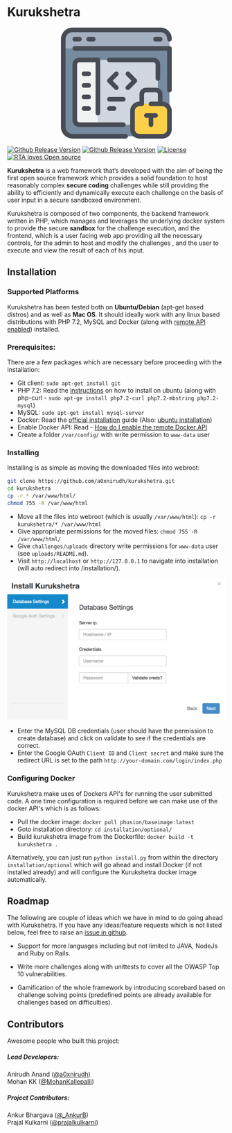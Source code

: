 # Kurukshetra

<p align="center">
  <img src="/staticfiles/img/logo.png" alt="Kurukshetra"/>
</p>

[![Github Release Version](https://img.shields.io/badge/release-V1.0-green.svg)](https://github.com/a0xnirudh/kurukshetra)
[![Github Release Version](https://img.shields.io/badge/php-7.2-green.svg)](https://github.com/a0xnirudh/kurukshetra)
[![License](https://img.shields.io/badge/License-GPL%20v3-green.svg)](https://github.com/a0xnirudh/kurukshetra/blob/master/LICENSE)
[![RTA loves Open source](https://badges.frapsoft.com/os/v1/open-source.svg?v=103)](https://github.com/a0xnirudh/kurukshetra)

**Kurukshetra** is a web framework that’s developed with the aim of being the first open source framework which provides a solid foundation to host reasonably complex **secure coding** challenges while still providing the ability to efficiently and dynamically execute each challenge on the basis of user input in a secure sandboxed environment.

Kurukshetra is composed of two components, the backend framework written in PHP, which manages and leverages the underlying docker system to provide the secure **sandbox** for the challenge execution, and the frontend, which is a user facing web app providing all the necessary controls, for the admin to host and modify the challenges , and the user to execute and view the result of each of his input.


## Installation

### Supported Platforms

Kurukshetra has been tested both on **Ubuntu/Debian** (apt-get based distros) and as well as **Mac OS**. It should ideally work with any linux based distributions with PHP 7.2, MySQL and Docker (along with [remote API enabled](https://docs.docker.com/engine/api/v1.24/)) installed.

### Prerequisites:

There are a few packages which are necessary before proceeding with the installation:

* Git client: `sudo apt-get install git`
* PHP 7.2: Read the [instructions](https://askubuntu.com/a/856794) on how to install on ubuntu (along with php-curl - `sudo apt-ge install php7.2-curl php7.2-mbstring php7.2-mysql`)
* MySQL: `sudo apt-get install mysql-server`
* Docker: Read the [official installation](https://docs.docker.com/install/) guide (Also: [ubuntu installation](https://www.digitalocean.com/community/tutorials/how-to-install-and-use-docker-on-ubuntu-16-04))
* Enable Docker API: Read - [How do I enable the remote Docker API](https://success.docker.com/article/how-do-i-enable-the-remote-api-for-dockerd)
* Create a folder `/var/config/` with write permission to `www-data` user


### Installing

Installing is as simple as moving the downloaded files into webroot:

```bash
git clone https://github.com/a0xnirudh/kurukshetra.git
cd kurukshetra
cp -r * /var/www/html/
chmod 755 -R /var/www/html
```

* Move all the files into webroot (which is usually `/var/www/html`): `cp -r kurukshetra/* /var/www/html`
* Give appropriate permissions for the moved files: `chmod 755 -R /var/www/html/`
* Give `challenges/uploads` directory write permissions for `www-data` user (see `uploads/README.md`).
* Visit `http://localhost` or `http://127.0.0.1` to navigate into installation (will auto redirect into /installation/).

<p align="center">
<img src="/staticfiles/img/install.png" width="700">
</p>

* Enter the MySQL DB credentials (user should have the permission to create database) and click on validate to see if the credentials are correct.
* Enter the Google OAuth `Client ID` and `Client secret` and make sure the redirect URL is set to the path `http://your-domain.com/login/index.php`

### Configuring Docker

Kurukshetra make uses of Dockers API's for running the user submitted code. A one time configuration is required before we can make use of the docker API's which is as follows:

* Pull the docker image: `docker pull phusion/baseimage:latest`
* Goto installation directory: `cd installation/optional/`
* Build kurukshetra image from the Dockerfile: `docker build -t kurukshetra .`

Alternatively, you can just run `python install.py` from within the directory `installation/optional` which will go ahead and install Docker (if not installed already) and will configure the Kurukshetra docker image automatically.

## Roadmap

The following are couple of ideas which we have in mind to do going ahead with Kurukshetra. If you have any ideas/feature requests which is not listed below, feel free to raise an [issue in github](https://github.com/a0xnirudh/kurukshetra/issues).

* Support for more languages including but not limited to JAVA, NodeJs and Ruby on Rails.

* Write more challenges along with unittests to cover all the  OWASP Top 10 vulnerabilities.

* Gamification of the whole framework by introducing scorebard based on challenge solving points (predefined points are already available for challenges based on difficulties).


## Contributors

Awesome people who built this project:

##### Lead Developers:

Anirudh Anand ([@a0xnirudh](https://twitter.com/a0xnirudh))  
Mohan KK ([@MohanKallepalli](https://twitter.com/MohanKallepalli))  

##### Project Contributors:

Ankur Bhargava ([@_AnkurB](https://twitter.com/_AnkurB))  
Prajal Kulkarni ([@prajalkulkarni](https://twitter.com/prajalkulkarni))  